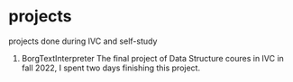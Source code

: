 # projects
projects done during IVC and self-study

1. BorgTextInterpreter
      The final project of Data Structure coures in IVC in fall 2022, I spent two days finishing this project.
